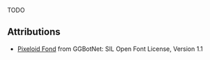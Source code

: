 TODO

## Attributions

- [Pixeloid Fond][font-pixeloid] from GGBotNet: SIL Open Font License, Version 1.1


[font-pixeloid]: https://www.fontspace.com/pixeloid-font-f69232
